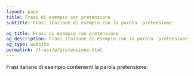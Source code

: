 ```yaml
---
layout: page
title: Frasi di esempio con pretensione 
subtitle: Frasi italiane di esempio con la parola  pretensione

og_title: Frasi di esempio con pretensione 
og_description: Frasi italiane di esempio con la parola  pretensione
og_type: website
permalink: /frasi/p/pretensione.html
---
```


Frasi italiane di esempio contenenti la parola pretensione:


